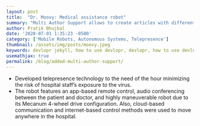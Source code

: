 ```yaml
---
layout: post
title:  "Dr. Moovy: Medical assistance robot"
summary: "Multi Author Support allows to create articles with different Authors"
author: Pratik Bhujbal
date: '2020-07-01 1:35:23 -0500'
category: ['Mobile Robots, Autonomous Systems, Telepresence']
thumbnail: /assets/img/posts/moovy.jpeg
keywords: devlopr jekyll, how to use devlopr, devlopr, how to use devlopr-jekyll, devlopr-jekyll tutorial,best jekyll themes, multi author
usemathjax: true
permalink: /blog/added-multi-author-support/
---
```

- Developed telepresence technology to the need of the hour minimizing the risk of hospital staff’s exposure
to the virus.
- The robot features an app-based remote control, audio conferencing between the patient and doctor, and
highly maneuverable robot due to its Mecanum 4-wheel drive configuration. Also, cloud-based
communication and internet-based control methods were used to move anywhere in the hospital.


